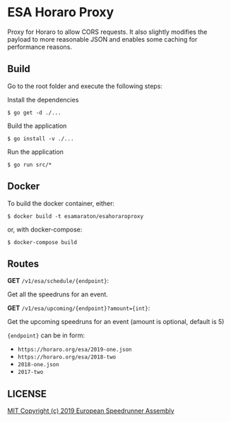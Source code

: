 # ESA Horaro Proxy

Proxy for Horaro to allow CORS requests. It also slightly modifies the payload to more reasonable JSON and enables some caching for performance reasons.

## Build

Go to the root folder and execute the following steps:

Install the dependencies

`$ go get -d ./...`

Build the application

`$ go install -v ./...`

Run the application

`$ go run src/*`

## Docker

To build the docker container, either:

`$ docker build -t esamaraton/esahoraroproxy`

or, with docker-compose:

`$ docker-compose build`

## Routes

**GET** `/v1/esa/schedule/{endpoint}`:

  Get all the speedruns for an event.

**GET** `/v1/esa/upcoming/{endpoint}?amount={int}`:

  Get the upcoming speedruns for an event (amount is optional, default is 5)

  `{endpoint}` can be in form:

  - `https://horaro.org/esa/2019-one.json`
  - `https://horaro.org/esa/2018-two`
  - `2018-one.json`
  - `2017-two`

## LICENSE

[MIT Copyright (c) 2019 European Speedrunner Assembly](./LICENSE)
